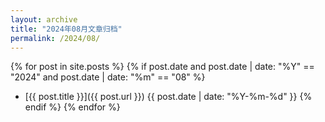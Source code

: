 ```yaml
---
layout: archive
title: "2024年08月文章归档"
permalink: /2024/08/
---
```


{% for post in site.posts %}
  {% if post.date and post.date | date: "%Y" == "2024" and post.date | date: "%m" == "08" %}
- [{{ post.title }}]({{ post.url }}) <span>{{ post.date | date: "%Y-%m-%d" }}</span>
  {% endif %}
{% endfor %}

